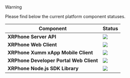 > [!WARNING]
> Please find below the current platform component statuses.

|Component|Status|
|---|---|
|**XRPhone Server API**|<img src="https://img.shields.io/badge/XRPhone%20Component-UNRELEASED-important"/>|
|**XRPhone Web Client**|<img src="https://img.shields.io/badge/XRPhone%20Component-UNRELEASED-important"/>|
|**XRPhone Xumm xApp Mobile Client**|<img src="https://img.shields.io/badge/XRPhone%20Component-UNRELEASED-important"/>|
|**XRPhone Developer Portal Web Client**|<img src="https://img.shields.io/badge/XRPhone%20Component-UNRELEASED-important"/>|
|**XRPhone Node.js SDK Library**|<img src="https://img.shields.io/badge/XRPhone%20Component-UNRELEASED-important"/>|

